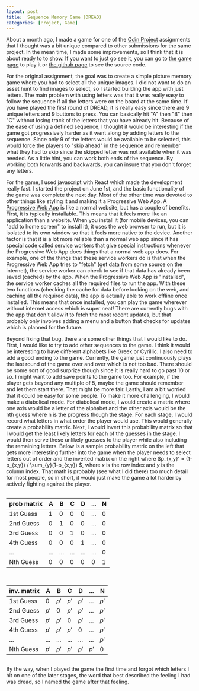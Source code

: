 ```yaml
---
layout: post
title:  Sequence Memory Game (DREAD)
categories: [Project, Game]
---
```


About a month ago, I made a game for one of the [Odin Project](https://www.theodinproject.com/) assignments that I thought was a bit unique compared to other submissions for the same project. In the mean time, I made some improvements, so I think that it is about ready to to show. If you want to just go see it, you can go to [the game page](/memory-game) to play it or [the github page](https://github.com/rtnhn/memory-game/) to see the source code. 

For the original assignment, the goal was to create a simple picture memory game where you had to select all the unique images. I did not want to do an asset hunt to find images to select, so I started building the app with just letters. The main problem with using letters was that it was really easy to follow the sequence if all the letters were on the board at the same time. If you have played the first round of DREAD, it is really easy since there are 9 unique letters and 9 buttons to press. You can basically hit "A" then "B" then "C" without losing track of the letters that you have already hit. Because of the ease of using a defined sequence, I thought it would be interesting if the game got progressively harder as it went along by adding letters to the sequence. Since only 9 of the letters would be available to be selected, this would force the players to "skip ahead" in the sequence and remember what they had to skip since the skipped letter was not available when it was needed. As a little hint, you can work both ends of the sequence. By working both forwards and backwards, you can insure that you don't forget any letters.  

For the game, I used javascript with React which made the development really fast. I started the project on June 1st, and the basic functionality of the game was complete the next day. Most of the other time was devoted to other things like styling it and making it a Progressive Web App. A [Progressive Web App](https://web.dev/what-are-pwas/) is like a normal website, but has a couple of benefits. First, it is typically installable. This means that it feels more like an application than a website. When you install it (for mobile devices, you can "add to home screen" to install it), it uses the web browser to run, but it is isolated to its own window so that it feels more native to the device. Another factor is that it is a lot more reliable than a normal web app since it has special code called service workers that give special instructions whenever the Progressive Web App does things that a normal web app does. For example, one of the things that these service workers do is that when the Progressive Web App tries to "fetch" (get data from some source on the internet), the service worker can check to see if that data has already been saved (cached) by the app. When the Progressive Web App is "installed", the service worker caches all the required files to run the app. With these two functions (checking the cache for data before looking on the web, and caching all the required data), the app is actually able to work offline once installed. This means that once installed, you can play the game wherever without internet access which is super neat! There are currently bugs with the app that don't allow it to fetch the most recent updates, but that probably only involves adding a menu and a button that checks for updates which is planned for the future. 

Beyond fixing that bug, there are some other things that I would like to do. First, I would like to try to add other sequences to the game. I think it would be interesting to have different alphabets like Greek or Cyrillic. I also need to add a good ending to the game. Currently, the game just continuously plays the last round of the game over and over which is not too bad. There should be some sort of good surprize though since it is really hard to go past 10 or so. I might want to add save points to the game too. For example, if the player gets beyond any multiple of 5, maybe the game should remember and let them start there. That might be more fair. Lastly, I am a bit worried that it could be easy for some people. To make it more challenging, I would make a diabolical mode. For diabolical mode, I would create a matrix where one axis would be a letter of the alphabet and the other axis would be the nth guess where n is the progress though the stage. For each stage, I would record what letters in what order the player would use. This would generally create a probability matrix. Next, I would invert this probability matrix so that I would get the least likely letters for each of the guesses in the stage. I would then serve these unlikely guesses to the player while also including the remaining letters. Below is a sample probability matrix on the left that gets more interesting further into the game when the player needs to select letters out of order and the inverted matrix on the right where $p_{x,y}' = (1- p_{x,y}) / \sum_{y}(1-p_{x,y}) $, where $x$ is the row index and $y$ is the column index. That math is probably (see what I did there) too much detail for most people, so in short, it would just make the game a lot harder by actively fighting against the player. 


<div style="display:flex; flex-direction:row; justify-content:center; flex-wrap: wrap; gap:1rem; font-size:.75rem;" align="center" markdown="1"> 

| prob matrix | A   | B   | C   | D   | ... | N |
|-----------|-----|-----|-----|-----|-----|---|
| 1st Guess | 1   | 0   | 0   | 0   | ... | 0 |
| 2nd Guess | 0   | 1   | 0   | 0   | ... | 0 |
| 3rd Guess | 0   | 0   | 1   | 0   | ... | 0 |
| 4th Guess | 0   | 0   | 0   | 1   | ... | 0 |
| ...       | ... | ... | ... | ... | ... | 0 |
| Nth Guess | 0   | 0   | 0   | 0   | 0   | 1 | 


|inv. matrix| A   | B   | C   | D   | ... | N |
|-----------|-----|-----|-----|-----|-----|-----|
| 1st Guess | 0   | $p'$|$p'$ | $p'$| ... | $p'$|
| 2nd Guess |$p'$ | 0   | $p'$| $p'$| ... |$p'$|
| 3rd Guess |$p'$ | $p'$| 0   | $p'$| ... |$p'$|
| 4th Guess |$p'$ | $p'$| $p'$| 0   | ... |$p'$|
| ...       | ... | ... | ... | ... | ... |$p'$|
| Nth Guess |$p'$ |$p'$ | $p'$|$p'$ |$p'$ | 0 | 

</div>

By the way, when I played the game the first time and forgot which letters I hit on one of the later stages, the word that best described the feeling I had was dread, so I named the game after that feeling. 
